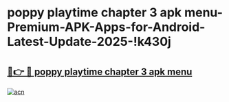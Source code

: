 # poppy playtime chapter 3 apk menu-Premium-APK-Apps-for-Android-Latest-Update-2025-!k430j

# <h2><a href="https://googleone.com">🔗👉 🔴 poppy playtime chapter 3 apk menu</a></h2>

[![acn](https://github.com/user-attachments/assets/0f9c940e-d8b0-45ae-aac7-cd30a18b3e1c)](https://googleone.com)

